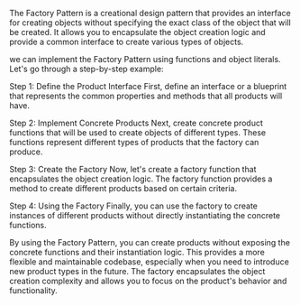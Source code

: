 The Factory Pattern is a creational design pattern that provides an interface for creating objects without specifying the exact class of the object that will be created. It allows you to encapsulate the object creation logic and provide a common interface to create various types of objects.

we can implement the Factory Pattern using functions and object literals. Let's go through a step-by-step example:

Step 1: Define the Product Interface
First, define an interface or a blueprint that represents the common properties and methods that all products will have.

Step 2: Implement Concrete Products
Next, create concrete product functions that will be used to create objects of different types. These functions represent different types of products that the factory can produce.

Step 3: Create the Factory
Now, let's create a factory function that encapsulates the object creation logic. The factory function provides a method to create different products based on certain criteria.

Step 4: Using the Factory
Finally, you can use the factory to create instances of different products without directly instantiating the concrete functions.

By using the Factory Pattern, you can create products without exposing the concrete functions and their instantiation logic. This provides a more flexible and maintainable codebase, especially when you need to introduce new product types in the future. The factory encapsulates the object creation complexity and allows you to focus on the product's behavior and functionality.